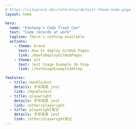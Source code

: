```yaml
---
# https://vitepress.dev/reference/default-theme-home-page
layout: home

hero:
  name: "Fanteng's Code Trash Can"
  text: "Code records at work"
  tagline: There's nothing available
  actions:
    - theme: brand
      text: How to deploy GitHub Pages
      link: /HowToDeployGitHubPages
    - theme: alt
      text: Jest Usage Example 3A Step
      link: /JestUsageExample3AStep

features:
  - title: HandleJest
    details: 手写简易 jest
    link: /HandleJest
  - title: playwright
    details: 手写简易 jest
    link: /other/playwright
  - title: playwright笔记
    details: 手写简易 jest
    link: /other/playwright笔记
---
```


